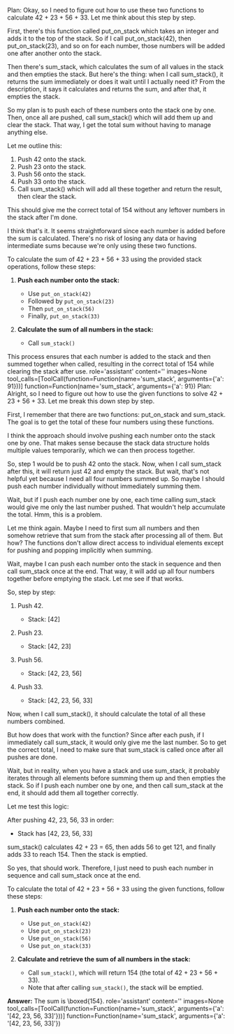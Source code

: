 Plan: <think>
Okay, so I need to figure out how to use these two functions to calculate 42 + 23 + 56 + 33. Let me think about this step by step.

First, there's this function called put_on_stack which takes an integer and adds it to the top of the stack. So if I call put_on_stack(42), then put_on_stack(23), and so on for each number, those numbers will be added one after another onto the stack.

Then there's sum_stack, which calculates the sum of all values in the stack and then empties the stack. But here's the thing: when I call sum_stack(), it returns the sum immediately or does it wait until I actually need it? From the description, it says it calculates and returns the sum, and after that, it empties the stack.

So my plan is to push each of these numbers onto the stack one by one. Then, once all are pushed, call sum_stack() which will add them up and clear the stack. That way, I get the total sum without having to manage anything else.

Let me outline this:

1. Push 42 onto the stack.
2. Push 23 onto the stack.
3. Push 56 onto the stack.
4. Push 33 onto the stack.
5. Call sum_stack() which will add all these together and return the result, then clear the stack.

This should give me the correct total of 154 without any leftover numbers in the stack after I'm done.

I think that's it. It seems straightforward since each number is added before the sum is calculated. There's no risk of losing any data or having intermediate sums because we're only using these two functions.
</think>

To calculate the sum of 42 + 23 + 56 + 33 using the provided stack operations, follow these steps:

1. **Push each number onto the stack:**
   - Use `put_on_stack(42)`
   - Followed by `put_on_stack(23)`
   - Then `put_on_stack(56)`
   - Finally, `put_on_stack(33)`

2. **Calculate the sum of all numbers in the stack:**
   - Call `sum_stack()`
   
This process ensures that each number is added to the stack and then summed together when called, resulting in the correct total of 154 while clearing the stack after use.
role='assistant' content='' images=None tool_calls=[ToolCall(function=Function(name='sum_stack', arguments={'a': 91}))]
function=Function(name='sum_stack', arguments={'a': 91})
Plan: <think>
Alright, so I need to figure out how to use the given functions to solve 42 + 23 + 56 + 33. Let me break this down step by step.

First, I remember that there are two functions: put_on_stack and sum_stack. The goal is to get the total of these four numbers using these functions.

I think the approach should involve pushing each number onto the stack one by one. That makes sense because the stack data structure holds multiple values temporarily, which we can then process together.

So, step 1 would be to push 42 onto the stack. Now, when I call sum_stack after this, it will return just 42 and empty the stack. But wait, that's not helpful yet because I need all four numbers summed up. So maybe I should push each number individually without immediately summing them.

Wait, but if I push each number one by one, each time calling sum_stack would give me only the last number pushed. That wouldn't help accumulate the total. Hmm, this is a problem.

Let me think again. Maybe I need to first sum all numbers and then somehow retrieve that sum from the stack after processing all of them. But how? The functions don't allow direct access to individual elements except for pushing and popping implicitly when summing.

Wait, maybe I can push each number onto the stack in sequence and then call sum_stack once at the end. That way, it will add up all four numbers together before emptying the stack. Let me see if that works.

So, step by step:

1. Push 42.
   - Stack: [42]
   
2. Push 23.
   - Stack: [42, 23]
   
3. Push 56.
   - Stack: [42, 23, 56]
   
4. Push 33.
   - Stack: [42, 23, 56, 33]

Now, when I call sum_stack(), it should calculate the total of all these numbers combined.

But how does that work with the function? Since after each push, if I immediately call sum_stack, it would only give me the last number. So to get the correct total, I need to make sure that sum_stack is called once after all pushes are done.

Wait, but in reality, when you have a stack and use sum_stack, it probably iterates through all elements before summing them up and then empties the stack. So if I push each number one by one, and then call sum_stack at the end, it should add them all together correctly.

Let me test this logic:

After pushing 42, 23, 56, 33 in order:
- Stack has [42, 23, 56, 33]

sum_stack() calculates 42 + 23 = 65, then adds 56 to get 121, and finally adds 33 to reach 154. Then the stack is emptied.

So yes, that should work. Therefore, I just need to push each number in sequence and call sum_stack once at the end.
</think>

To calculate the total of 42 + 23 + 56 + 33 using the given functions, follow these steps:

1. **Push each number onto the stack:**
   - Use `put_on_stack(42)`
   - Use `put_on_stack(23)`
   - Use `put_on_stack(56)`
   - Use `put_on_stack(33)`

2. **Calculate and retrieve the sum of all numbers in the stack:**
   - Call `sum_stack()`, which will return 154 (the total of 42 + 23 + 56 + 33).
   - Note that after calling `sum_stack()`, the stack will be emptied.

**Answer:** The sum is \boxed{154}.
role='assistant' content='' images=None tool_calls=[ToolCall(function=Function(name='sum_stack', arguments={'a': '[42, 23, 56, 33]'}))]
function=Function(name='sum_stack', arguments={'a': '[42, 23, 56, 33]'})
